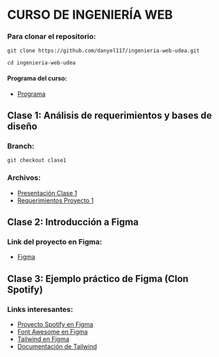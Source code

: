 # CURSO DE INGENIERÍA WEB

### Para clonar el repositorio:

`git clone https://github.com/danyel117/ingenieria-web-udea.git`

`cd ingenieria-web-udea`

#### Programa del curso:

- [Programa](https://github.com/danyel117/ingenieria-web-udea/blob/programa/Ingenier%C3%ADa%20Web.xlsx)

## Clase 1: Análisis de requerimientos y bases de diseño

### Branch:

`git checkout clase1`

### Archivos:

- [Presentación Clase 1](https://github.com/danyel117/ingenieria-web-udea/blob/clase1/Clase%201%20-%20An%C3%A1lisis%20de%20Requerimientos%20y%20fundamentos%20de%20dise%C3%B1o.pdf)
- [Requerimientos Proyecto 1](https://github.com/danyel117/ingenieria-web-udea/blob/clase1/Proyecto%201.pdf)

## Clase 2: Introducción a Figma

### Link del proyecto en Figma:

- [Figma](https://www.figma.com/file/OXr1sAvtpYU1MVojbpOVfe/Primeros-pasos-Figma?node-id=0%3A1)

## Clase 3: Ejemplo práctico de Figma (Clon Spotify)

### Links interesantes:

- [Proyecto Spotify en Figma](https://www.figma.com/file/7xTzaxor2FTQwExbJ6PFzs/Clon-Spotify?node-id=0%3A1)
- [Font Awesome en Figma](https://www.figma.com/community/file/836278983960849574)
- [Tailwind en Figma](https://www.figma.com/community/file/958383439532195363)
- [Documentación de Tailwind](https://tailwindcss.com/docs)

